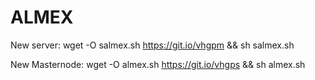 # ALMEX

New server:
wget -O salmex.sh https://git.io/vhgpm && sh salmex.sh

New Masternode:
wget -O almex.sh https://git.io/vhgps && sh almex.sh
